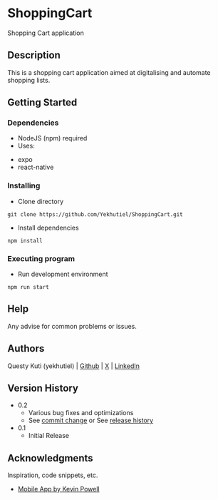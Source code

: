 # ShoppingCart

Shopping Cart application

## Description

This is a shopping cart application aimed at digitalising and automate shopping lists.

## Getting Started

### Dependencies

* NodeJS (npm) required
* Uses:
-   expo
-   react-native

### Installing

* Clone directory
````
git clone https://github.com/Yekhutiel/ShoppingCart.git
````

* Install dependencies
```
npm install
```


### Executing program

* Run development environment
```
npm run start
```

## Help

Any advise for common problems or issues.

## Authors

Questy Kuti (yekhutiel) |
[Github](https://github.com/Yekhutiel) |
[X](https://www.x.com/yekhutiel) |
[LinkedIn](https://www.linkedin.com/in/questy-kuti-680209213)

## Version History

* 0.2
    * Various bug fixes and optimizations
    * See [commit change]() or See [release history]()
* 0.1
    * Initial Release

## Acknowledgments

Inspiration, code snippets, etc.
* [Mobile App by Kevin Powell](https://scrimba.com/build-a-mobile-app-with-firebase-c0g)
